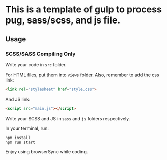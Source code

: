 # This is a template of gulp to process pug, sass/scss, and js file.


## Usage

### SCSS/SASS Compiling Only

Write your code in `src` folder.

For HTML files, put them into `views` folder. Also, remember to add the css link:

```html
<link rel="stylesheet" href="style.css">
```

And JS link:

```html
<script src="main.js"></script>
```

Write your SCSS and JS in `sass` and `js` folders respectively.

In your terminal, run:

```shell
npm install
npm run start
```

Enjoy using browserSync while coding.

